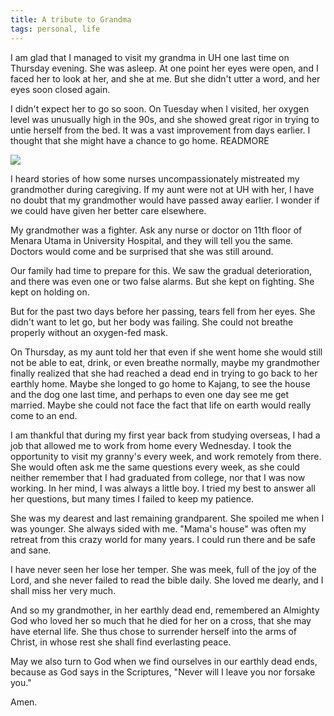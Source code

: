 ```yaml
---
title: A tribute to Grandma
tags: personal, life
---
```


I am glad that I managed to visit my grandma in UH one last time on Thursday evening. She was asleep. At one point her eyes were open, and I faced her to look at her, and she at me. But she didn't utter a word, and her eyes soon closed again.

I didn't expect her to go so soon. On Tuesday when I visited, her oxygen level was unusually high in the 90s, and she showed great rigor in trying to untie herself from the bed. It was a vast improvement from days earlier. I thought that she might have a chance to go home. READMORE

<img src="/images/mama-and-i.jpg" class="image-centered" style="max-width: 400px;"/>

I heard stories of how some nurses uncompassionately mistreated my grandmother during caregiving. If my aunt were not at UH with her, I have no doubt that my grandmother would have passed away earlier. I wonder if we could have given her better care elsewhere.

My grandmother was a fighter. Ask any nurse or doctor on 11th floor of Menara Utama in University Hospital, and they will tell you the same. Doctors would come and be surprised that she was still around.

Our family had time to prepare for this. We saw the gradual deterioration, and there was even one or two false alarms. But she kept on fighting. She kept on holding on.

But for the past two days before her passing, tears fell from her eyes. She didn't want to let go, but her body was failing. She could not breathe properly without an oxygen-fed mask.

On Thursday, as my aunt told her that even if she went home she would still not be able to eat, drink, or even breathe normally, maybe my grandmother finally realized that she had reached a dead end in trying to go back to her earthly home. Maybe she longed to go home to Kajang, to see the house and the dog one last time, and perhaps to even one day see me get married. Maybe she could not face the fact that life on earth would really come to an end.

I am thankful that during my first year back from studying overseas, I had a job that allowed me to work from home every Wednesday. I took the opportunity to visit my granny's every week, and work remotely from there. She would often ask me the same questions every week, as she could neither remember that I had graduated from college, nor that I was now working. In her mind, I was always a little boy. I tried my best to answer all her questions, but many times I failed to keep my patience.

She was my dearest and last remaining grandparent. She spoiled me when I was younger. She always sided with me. "Mama's house" was often my retreat from this crazy world for many years. I could run there and be safe and sane.

I have never seen her lose her temper. She was meek, full of the joy of the Lord, and she never failed to read the bible daily. She loved me dearly, and I shall miss her very much.

And so my grandmother, in her earthly dead end, remembered an Almighty God who loved her so much that he died for her on a cross, that she may have eternal life. She thus chose to surrender herself into the arms of Christ, in whose rest she shall find everlasting peace.

May we also turn to God when we find ourselves in our earthly dead ends, because as God says in the Scriptures, "Never will I leave you nor forsake you."

Amen.
